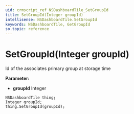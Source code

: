 ```yaml
---
uid: crmscript_ref_NSDashboardTile_SetGroupId
title: SetGroupId(Integer groupId)
intellisense: NSDashboardTile.SetGroupId
keywords: NSDashboardTile, GetGroupId
so.topic: reference
---
```


# SetGroupId(Integer groupId)

Id of the associates primary group at storage time

**Parameter:** 
 - **groupId** Integer

```crmscript
NSDashboardTile thing;
Integer groupId;
thing.SetGroupId(groupId);
```

